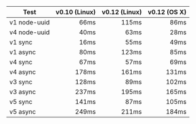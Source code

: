 
Test          | v0.10 (Linux) | v0.12 (Linux) | v0.12 (OS X) |
------------- | ------------: | ------------: | -----------: |
v1 node-uuid  |          66ms |         115ms |         86ms |
v4 node-uuid  |          40ms |          63ms |         28ms |
v1 sync       |          16ms |          55ms |         49ms |
v1 async      |          80ms |         123ms |         85ms |
v4 sync       |          67ms |          57ms |         69ms |
v4 async      |         178ms |         161ms |        131ms |
v3 sync       |         128ms |          89ms |        102ms |
v3 async      |         237ms |         195ms |        165ms |
v5 sync       |         141ms |          87ms |        105ms |
v5 async      |         249ms |         211ms |        184ms |
